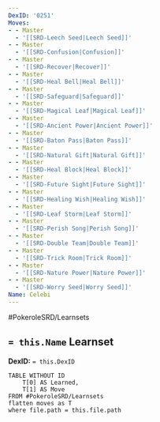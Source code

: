 ```yaml
---
DexID: '0251'
Moves:
- - Master
  - '[[SRD-Leech Seed|Leech Seed]]'
- - Master
  - '[[SRD-Confusion|Confusion]]'
- - Master
  - '[[SRD-Recover|Recover]]'
- - Master
  - '[[SRD-Heal Bell|Heal Bell]]'
- - Master
  - '[[SRD-Safeguard|Safeguard]]'
- - Master
  - '[[SRD-Magical Leaf|Magical Leaf]]'
- - Master
  - '[[SRD-Ancient Power|Ancient Power]]'
- - Master
  - '[[SRD-Baton Pass|Baton Pass]]'
- - Master
  - '[[SRD-Natural Gift|Natural Gift]]'
- - Master
  - '[[SRD-Heal Block|Heal Block]]'
- - Master
  - '[[SRD-Future Sight|Future Sight]]'
- - Master
  - '[[SRD-Healing Wish|Healing Wish]]'
- - Master
  - '[[SRD-Leaf Storm|Leaf Storm]]'
- - Master
  - '[[SRD-Perish Song|Perish Song]]'
- - Master
  - '[[SRD-Double Team|Double Team]]'
- - Master
  - '[[SRD-Trick Room|Trick Room]]'
- - Master
  - '[[SRD-Nature Power|Nature Power]]'
- - Master
  - '[[SRD-Worry Seed|Worry Seed]]'
Name: Celebi
---
```


#PokeroleSRD/Learnsets

## `= this.Name` Learnset

**DexID:** `= this.DexID`

```dataview
TABLE WITHOUT ID
    T[0] AS Learned,
    T[1] AS Move
FROM #PokeroleSRD/Learnsets
flatten moves as T
where file.path = this.file.path
```
